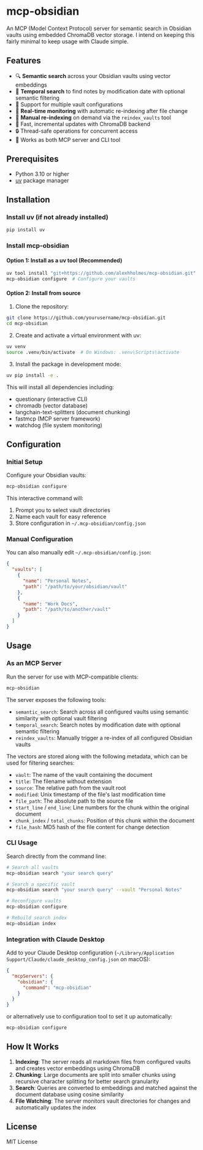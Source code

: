 # mcp-obsidian

An MCP (Model Context Protocol) server for semantic search in Obsidian vaults using 
embedded ChromaDB vector storage. I intend on keeping this fairly minimal to keep usage
with Claude simple.

## Features

- 🔍 **Semantic search** across your Obsidian vaults using vector embeddings
- 📅 **Temporal search** to find notes by modification date with optional semantic filtering
- 📁 Support for multiple vault configurations
- 🔄 **Real-time monitoring** with automatic re-indexing after file change
- 🔁 **Manual re-indexing** on demand via the `reindex_vaults` tool
- 🚀 Fast, incremental updates with ChromaDB backend
- 🔒 Thread-safe operations for concurrent access
- 🔧 Works as both MCP server and CLI tool

## Prerequisites

- Python 3.10 or higher
- [uv](https://github.com/astral-sh/uv) package manager

## Installation

### Install uv (if not already installed)

```bash
pip install uv
```

### Install mcp-obsidian

#### Option 1: Install as a uv tool (Recommended)

```bash
uv tool install "git+https://github.com/alexhholmes/mcp-obsidian.git"
mcp-obsidian configure  # Configure your vaults
```

#### Option 2: Install from source

1. Clone the repository:
```bash
git clone https://github.com/yourusername/mcp-obsidian.git
cd mcp-obsidian
```

2. Create and activate a virtual environment with uv:
```bash
uv venv
source .venv/bin/activate  # On Windows: .venv\Scripts\activate
```

3. Install the package in development mode:
```bash
uv pip install -e .
```

This will install all dependencies including:
- questionary (interactive CLI)
- chromadb (vector database)
- langchain-text-splitters (document chunking)
- fastmcp (MCP server framework)
- watchdog (file system monitoring)

## Configuration

### Initial Setup

Configure your Obsidian vaults:

```bash
mcp-obsidian configure
```

This interactive command will:
1. Prompt you to select vault directories
2. Name each vault for easy reference
3. Store configuration in `~/.mcp-obsidian/config.json`

### Manual Configuration

You can also manually edit `~/.mcp-obsidian/config.json`:

```json
{
  "vaults": [
    {
      "name": "Personal Notes",
      "path": "/path/to/your/obsidian/vault"
    },
    {
      "name": "Work Docs",
      "path": "/path/to/another/vault"
    }
  ]
}
```

## Usage

### As an MCP Server

Run the server for use with MCP-compatible clients:

```bash
mcp-obsidian
```

The server exposes the following tools:
- `semantic_search`: Search across all configured vaults using semantic similarity with optional vault filtering
- `temporal_search`: Search notes by modification date with optional semantic filtering
- `reindex_vaults`: Manually trigger a re-index of all configured Obsidian vaults

The vectors are stored along with the following metadata, which can be used for
filtering searches:

- `vault`: The name of the vault containing the document
- `title`: The filename without extension
- `source`: The relative path from the vault root
- `modified`: Unix timestamp of the file's last modification time
- `file_path`: The absolute path to the source file
- `start_line` / `end_line`: Line numbers for the chunk within the original document
- `chunk_index` / `total_chunks`: Position of this chunk within the document
- `file_hash`: MD5 hash of the file content for change detection


### CLI Usage

Search directly from the command line:

```bash
# Search all vaults
mcp-obsidian search "your search query"

# Search a specific vault
mcp-obsidian search "your search query" --vault "Personal Notes"

# Reconfigure vaults
mcp-obsidian configure

# Rebuild search index
mcp-obsidian index
```

### Integration with Claude Desktop

Add to your Claude Desktop configuration (`~/Library/Application Support/Claude/claude_desktop_config.json` on macOS):

```json
{
  "mcpServers": {
    "obsidian": {
      "command": "mcp-obsidian"
    }
  }
}
```

or alternatively use to configuration tool to set it up automatically:

```bash
mcp-obsidian configure
```

## How It Works

1. **Indexing**: The server reads all markdown files from configured vaults and creates vector embeddings using ChromaDB
2. **Chunking**: Large documents are split into smaller chunks using recursive character splitting for better search granularity
3. **Search**: Queries are converted to embeddings and matched against the document database using cosine similarity
4. **File Watching**: The server monitors vault directories for changes and automatically updates the index

## License

MIT License
